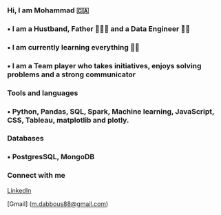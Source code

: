 ### Hi, I am Mohammad 🇨🇦

### • I am a Hustband, Father 👨‍👩‍👧 and a Data Engineer 🧑‍💻

### •  I am currently learning everything 📙🔥

### • I am a Team player who takes initiatives, enjoys solving problems and a strong communicator

### Tools and languages

### •  Python, Pandas, SQL, Spark, Machine learning, JavaScript, CSS, Tableau, matplotlib and plotly.

### Databases

### • PostgresSQL, MongoDB

### Connect with me

[LinkedIn](linkedin.com/in/dabbousm)

[Gmail] (m.dabbous88@gmail.com)
